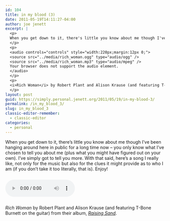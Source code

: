 ```yaml
---
id: 104
title: in my blood (3)
date: 2011-05-19T14:11:27-04:00
author: joe jenett
excerpt: |
  <p>
  When you get down to it, there's little you know about me though I've been hanging around here in public for a long time now &ndash; you only know what I've chosen to tell you about me (plus what you might have figured out on your own). I've simply got to tell you more. With that said, here's a song I really like, not only for the music but also for the clues it might provide as to who I am (if you don't take it too literally, that is). Enjoy!
  </p>
  <p>
  <audio controls="controls" style="width:220px;margin:12px 0;">
  <source src="../media/rich_woman.ogg" type="audio/ogg" />
  <source src="../media/rich_woman.mp3" type="audio/mpeg" />
  Your browser does not support the audio element.
  </audio>
  </p>
  <p>
  <i>Rich Woman</i> by Robert Plant and Alison Krause (and featuring T-Bone Burnett on the guitar) from their album, <a href="http://itunes.apple.com/us/album/raising-sand/id379530018?uo=4"><i>Raising Sand</i></a>.
  </p>
layout: post
guid: https://simply.personal.jenett.org/2011/05/19/in-my-blood-3/
permalink: /in_my_blood_3/
slug: in_my_blood_3
classic-editor-remember:
  - classic-editor
categories:
  - personal
---
```

When you get down to it, there’s little you know about me though I’ve been hanging around here in public for a long time now &ndash; you only know what I’ve chosen to tell you about me (plus what you might have figured out on your own). I’ve simply got to tell you more. With that said, here’s a song I really like, not only for the music but also for the clues it might provide as to who I am (if you don’t take it too literally, that is). Enjoy! 

<audio controls="controls" style="width:220px;margin:12px 0;"><source src="../media/rich_woman.ogg" type="audio/ogg" /><source src="../media/rich_woman.mp3" type="audio/mpeg" />Your browser does not support the audio element.</audio> 

_Rich Woman_ by Robert Plant and Alison Krause (and featuring T-Bone Burnett on the guitar) from their album, [_Raising Sand_](http://itunes.apple.com/us/album/raising-sand/id379530018?uo=4).